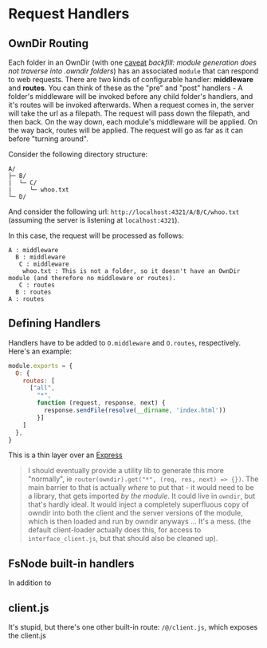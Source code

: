 
# Request Handlers

## OwnDir Routing
Each folder in an OwnDir (with one [caveat]() _backfill: module generation does not traverse into .owndir folders_) has an associated `module` that can respond to web requests. There are two kinds of configurable handler: **middleware** and **routes**. You can think of these as the "pre" and "post" handlers - A folder's middleware will be invoked before any child folder's handlers, and it's routes will be invoked afterwards. When a request comes in, the server will take the url as a filepath. The request will pass down the filepath, and then back. On the way down, each module's middleware will be applied. On the way back, routes will be applied. The request will go as far as it can before "turning around".

Consider the following directory structure:
```
A/
├─ B/
|  └─ C/      
|     └─ whoo.txt      
└─ D/                 
```

And consider the following url: `http://localhost:4321/A/B/C/whoo.txt` (assuming the server is listening at `localhost:4321`).

In this case, the request will be processed as follows:
```
A : middleware
  B : middleware
   C : middleware
    whoo.txt : This is not a folder, so it doesn't have an OwnDir module (and therefore no middleware or routes).
   C : routes
  B : routes
A : routes
```

## Defining Handlers

Handlers have to be added to `O.middleware` and `O.routes`, respectively. Here's an example:

```javascript
module.exports = {
  O: {
    routes: [ 
      ["all",
        "*", 
        function (request, response, next) { 
          response.sendFile(resolve(__dirname, 'index.html'))
        }]
    ]
  },
}
```

This is a thin layer over an [Express](http://expressjs.com/en/guide/routing.html) 

> I should eventually provide a utility lib to generate this more "normally", ie `router(owndir).get("*", (req, res, next) => {})`. The main barrier to that is actually _where_ to put that - it would need to be a library, that gets imported _by the module_. It could live in `owndir`, but that's hardly ideal. It would inject a completely superfluous copy of owndir into both the client and the server versions of the module, which is then loaded and run by owndir anyways ... It's a mess. (the default client-loader actually does this, for access to `interface_client.js`, but that should also be cleaned up).


## FsNode built-in handlers

In addition to 

## client.js

It's stupid, but there's one other built-in route: `/@/client.js`, which exposes the client.js